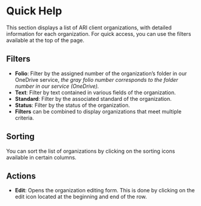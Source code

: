 # Quick Help

This section displays a list of ARI client organizations, with detailed information for each organization. For quick access, you can use the filters available at the top of the page.

## Filters

- **Folio**: Filter by the assigned number of the organization’s folder in our OneDrive service, *the gray folio number corresponds to the folder number in our service (OneDrive).*   
- **Text**: Filter by text contained in various fields of the organization.
- **Standard**: Filter by the associated standard of the organization.
- **Status**: Filter by the status of the organization.
- **Filters** can be combined to display organizations that meet multiple criteria.

## Sorting

You can sort the list of organizations by clicking on the sorting icons available in certain columns.

## Actions

- **Edit**: Opens the organization editing form. This is done by clicking on the edit icon located at the beginning and end of the row.
